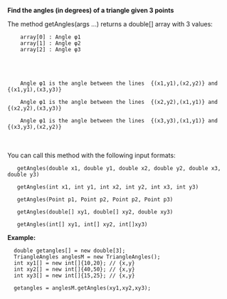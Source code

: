 
<b>Find the angles (in degrees) of a triangle given 3 points</b>


The method getAngles(args ...) returns a double[] array with 3 values:

        array[0] : Angle φ1 
        array[1] : Angle φ2
        array[2] : Angle φ3
<br></br>

        Angle φ1 is the angle between the lines  {(x1,y1),(x2,y2)} and {(x1,y1),(x3,y3)}

        Angle φ1 is the angle between the lines  {(x2,y2),(x1,y1)} and {(x2,y2),(x3,y3)}

        Angle φ1 is the angle between the lines  {(x3,y3),(x1,y1)} and {(x3,y3),(x2,y2)}
  
<br></br>
You can call this method with the following input formats:

       getAngles(double x1, double y1, double x2, double y2, double x3, double y3)
       
       getAngles(int x1, int y1, int x2, int y2, int x3, int y3)
       
       getAngles(Point p1, Point p2, Point p2, Point p3)
       
       getAngles(double[] xy1, double[] xy2, double xy3)
       
       getAngles(int[] xy1, int[] xy2, int[]xy3)

       
       
<b> Example: </b>

      double getangles[] = new double[3];
      TriangleAngles anglesM = new TriangleAngles();
      int xy1[] = new int[]{10,20}; // {x,y}
      int xy2[] = new int[]{40,50}; // {x,y}
      int xy3[] = new int[]{15,25}; // {x,y}
    
      getangles = anglesM.getAngles(xy1,xy2,xy3);

